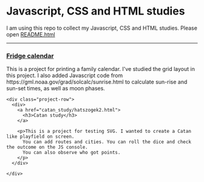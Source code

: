 
  <div class="top-container">
    <h1>Javascript, CSS and HTML studies</h1>
    <p>I am using this repo to collect my Javascript, CSS and HTML studies.
    Please open <a href="README.html">README.html</a></p>
  </div>

  <hr>
  <div class="projectlist">
    <div class="project-row">
      <div>
        <a href="fridgecalendar/calendar-grid.html"><h3>Fridge calendar</h3></a>
        <p>This is a project for printing a family calendar. I've studied the grid layout in this project.
          I also added Javascript code from https://gml.noaa.gov/grad/solcalc/sunrise.html to calculate
          sun-rise and sun-set times, as well as moon phases.
        </p>
      </div>
    </div>

    <div class="project-row">
      <div>
        <a href="catan_study/hatszogek2.html">
          <h3>Catan study</h3>
        </a>

        <p>This is a project for testing SVG. I wanted to create a Catan like playfield on screen.
          You can add routes and cities. You can roll the dice and check the outcome on the JS console.
          You can also observe who got points.
        </p>
      </div>

    </div>


</body>

</html>
